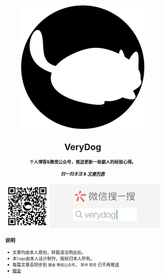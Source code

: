 <p align="center">
  <img alt="logo" src="https://raw.githubusercontent.com/Jon-Millent/blog/master/images/main/verydog.png" width="400" max-width="100%">
</p>


<h1 align="center">
VeryDog
</h1>

<h4 align="center">
个人博客&微信公众号，推送更新一些鄙人的经验心得。 
</h4>

<h5 align="center">
扫一扫关注 & <a href="https://github.com/Jon-Millent/blog/issues">文章列表</a>
</h5>
<div align="center">
  <img src="https://raw.githubusercontent.com/Jon-Millent/blog/master/images/main/weixin.png">
</div>

### 说明
* 文章均由本人原创，转载请注明出处。
* 本`logo`由本人设计制作，版权归本人所有。
* 每篇文章会同步到 `掘金` `微信公众号`， `简书` `思否` 已不再推送
* <a href="https://juejin.im/user/5a4c4d366fb9a045055e8424">掘金</a>
